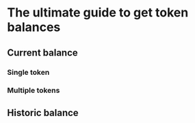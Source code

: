 # The ultimate guide to get token balances

## Current balance

### Single token

### Multiple tokens

## Historic balance
